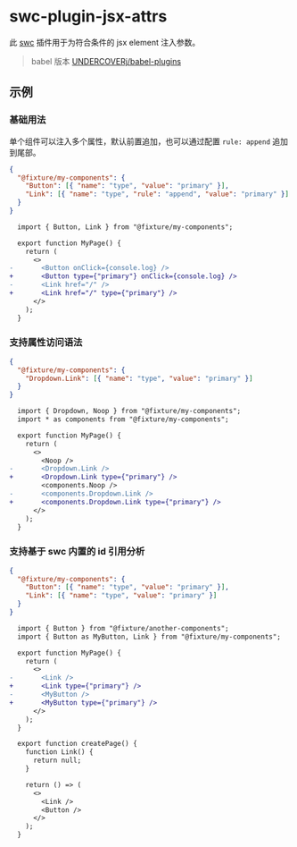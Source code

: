 # swc-plugin-jsx-attrs

此 [swc](http://swc.rs) 插件用于为符合条件的 jsx element 注入参数。

> babel 版本 [UNDERCOVERj/babel-plugins](https://github.com/UNDERCOVERj/babel-plugins/tree/c19c8a28bbc533791cdcc5372770e70299c8e326/packages/babel-plugin-jsx-append-key-value)

## 示例

### 基础用法

单个组件可以注入多个属性，默认前置追加，也可以通过配置 `rule: append` 追加到尾部。

```json
{
  "@fixture/my-components": {
    "Button": [{ "name": "type", "value": "primary" }],
    "Link": [{ "name": "type", "rule": "append", "value": "primary" }]
  }
}
```

```diff
  import { Button, Link } from "@fixture/my-components";

  export function MyPage() {
    return (
      <>
-       <Button onClick={console.log} />
+       <Button type={"primary"} onClick={console.log} />
-       <Link href="/" />
+       <Link href="/" type={"primary"} />
      </>
    );
  }
```

### 支持属性访问语法

```json
{
  "@fixture/my-components": {
    "Dropdown.Link": [{ "name": "type", "value": "primary" }]
  }
}
```

```diff
  import { Dropdown, Noop } from "@fixture/my-components";
  import * as components from "@fixture/my-components";

  export function MyPage() {
    return (
      <>
        <Noop />
-       <Dropdown.Link />
+       <Dropdown.Link type={"primary"} />
        <components.Noop />
-       <components.Dropdown.Link />
+       <components.Dropdown.Link type={"primary"} />
      </>
    );
  }
```

### 支持基于 swc 内置的 id 引用分析

```json
{
  "@fixture/my-components": {
    "Button": [{ "name": "type", "value": "primary" }],
    "Link": [{ "name": "type", "value": "primary" }]
  }
}
```

```diff
  import { Button } from "@fixture/another-components";
  import { Button as MyButton, Link } from "@fixture/my-components";

  export function MyPage() {
    return (
      <>
-       <Link />
+       <Link type={"primary"} />
-       <MyButton />
+       <MyButton type={"primary"} />
      </>
    );
  }

  export function createPage() {
    function Link() {
      return null;
    }

    return () => (
      <>
        <Link />
        <Button />
      </>
    );
  }
```
